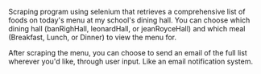 Scraping program using selenium that retrieves a comprehensive list of foods on today's menu at my school's dining hall. You can choose which dining hall (banRighHall, leonardHall, or jeanRoyceHall) and which meal (Breakfast, Lunch, or Dinner) to view the menu for.

After scraping the menu, you can choose to send an email of the full list wherever you'd like, through user input. Like an email notification system.